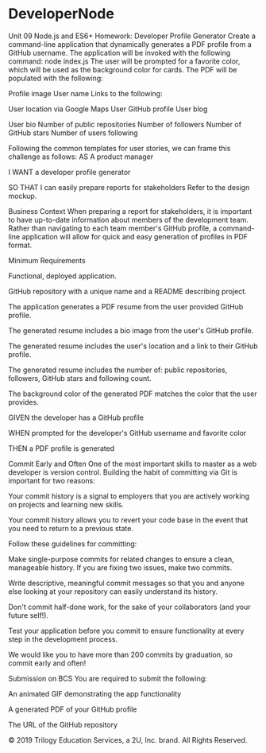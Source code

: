 # DeveloperNode

Unit 09 Node.js and ES6+ Homework: Developer Profile Generator
Create a command-line application that dynamically generates a PDF profile from a GitHub username. The application will be invoked with the following command:
node index.js
The user will be prompted for a favorite color, which will be used as the background color for cards.
The PDF will be populated with the following:

Profile image
User name
Links to the following:

User location via Google Maps
User GitHub profile
User blog


User bio
Number of public repositories
Number of followers
Number of GitHub stars
Number of users following

Following the common templates for user stories, we can frame this challenge as follows:
AS A product manager

I WANT a developer profile generator

SO THAT I can easily prepare reports for stakeholders
Refer to the design mockup.

Business Context
When preparing a report for stakeholders, it is important to have up-to-date information about members of the development team. Rather than navigating to each team member's GitHub profile, a command-line application will allow for quick and easy generation of profiles in PDF format.

Minimum Requirements


Functional, deployed application.


GitHub repository with a unique name and a README describing project.


The application generates a PDF resume from the user provided GitHub profile.


The generated resume includes a bio image from the user's GitHub profile.


The generated resume includes the user's location and a link to their GitHub profile.


The generated resume includes the number of: public repositories, followers, GitHub stars and following count.


The background color of the generated PDF matches the color that the user provides.


GIVEN the developer has a GitHub profile

WHEN prompted for the developer's GitHub username and favorite color

THEN a PDF profile is generated


Commit Early and Often
One of the most important skills to master as a web developer is version control. Building the habit of committing via Git is important for two reasons:


Your commit history is a signal to employers that you are actively working on projects and learning new skills.


Your commit history allows you to revert your code base in the event that you need to return to a previous state.


Follow these guidelines for committing:


Make single-purpose commits for related changes to ensure a clean, manageable history. If you are fixing two issues, make two commits.


Write descriptive, meaningful commit messages so that you and anyone else looking at your repository can easily understand its history.


Don't commit half-done work, for the sake of your collaborators (and your future self!).


Test your application before you commit to ensure functionality at every step in the development process.


We would like you to have more than 200 commits by graduation, so commit early and often!

Submission on BCS
You are required to submit the following:


An animated GIF demonstrating the app functionality


A generated PDF of your GitHub profile


The URL of the GitHub repository



© 2019 Trilogy Education Services, a 2U, Inc. brand. All Rights Reserved.
